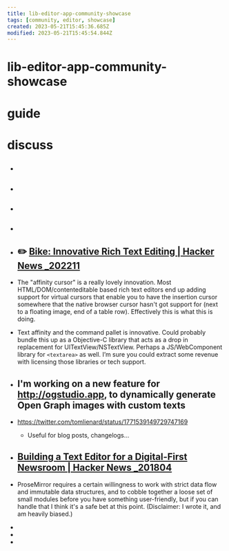 ```yaml
---
title: lib-editor-app-community-showcase
tags: [community, editor, showcase]
created: 2023-05-21T15:45:36.685Z
modified: 2023-05-21T15:45:54.844Z
---
```


# lib-editor-app-community-showcase

# guide

# discuss
- ## 

- ## 

- ## 

- ## 

- ## ✏️ [Bike: Innovative Rich Text Editing | Hacker News _202211](https://news.ycombinator.com/item?id=33489123)
- The "affinity cursor" is a really lovely innovation. Most HTML/DOM/contenteditable based rich text editors end up adding support for virtual cursors that enable you to have the insertion cursor somewhere that the native browser cursor hasn't got support for (next to a floating image, end of a table row). Effectively this is what this is doing.

- Text affinity and the command pallet is innovative. Could probably bundle this up as a Objective-C library that acts as a drop in replacement for UITextView/NSTextView. Perhaps a JS/WebComponent library for `<textarea>` as well. I’m sure you could extract some revenue with licensing those libraries or tech support.

- ## I'm working on a new feature for http://ogstudio.app, to dynamically generate Open Graph images with custom texts
- https://twitter.com/tomlienard/status/1771539149729747169
  - Useful for blog posts, changelogs...

- ## [Building a Text Editor for a Digital-First Newsroom | Hacker News _201804](https://news.ycombinator.com/item?id=16823708)
- ProseMirror requires a certain willingness to work with strict data flow and immutable data structures, and to cobble together a loose set of small modules before you have something user-friendly, but if you can handle that I think it's a safe bet at this point. (Disclaimer: I wrote it, and am heavily biased.)

- 
- 
- 
